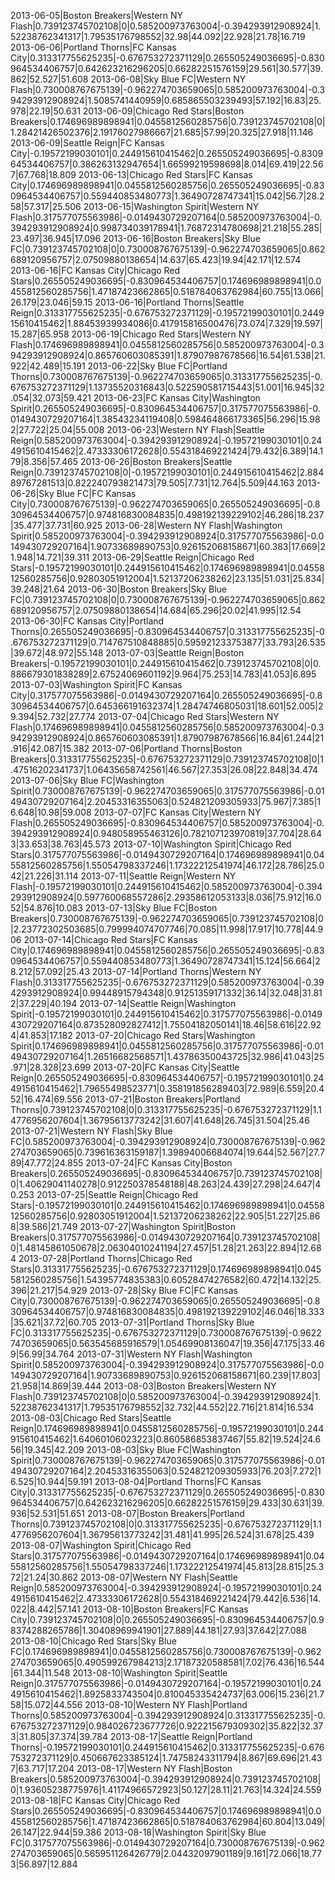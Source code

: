 2013-06-05|Boston Breakers|Western NY Flash|0.739123745702108|0|0.585200973763004|-0.394293912908924|1.52238762341317|1.79535176798552|32.98|44.092|22.928|21.78|16.719
2013-06-06|Portland Thorns|FC Kansas City|0.313317755625235|-0.676753272371129|0.265505249036695|-0.830964534406757|0.642623216296205|0.66282251576159|29.561|30.577|39.862|52.527|51.608
2013-06-08|Sky Blue FC|Western NY Flash|0.730008767675139|-0.962274703659065|0.585200973763004|-0.394293912908924|1.5085741440959|0.685865503239493|57.192|16.83|25.978|22.19|50.631
2013-06-09|Chicago Red Stars|Boston Breakers|0.174696989898941|0.0455812560285756|0.739123745702108|0|1.28421426502376|2.19176027986667|21.685|57.99|20.325|27.918|11.146
2013-06-09|Seattle Reign|FC Kansas City|-0.19572199030101|0.244915610415462|0.265505249036695|-0.830964534406757|0.386263132947654|1.66599219598698|8.014|69.419|22.567|67.768|18.809
2013-06-13|Chicago Red Stars|FC Kansas City|0.174696989898941|0.0455812560285756|0.265505249036695|-0.830964534406757|0.559440853480773|1.36490728747341|15.042|56.7|28.258|57.317|25.506
2013-06-15|Washington Spirit|Western NY Flash|0.317577075563986|-0.0149430729207164|0.585200973763004|-0.394293912908924|0.998734039178941|1.76872314780698|21.218|55.285|23.497|36.945|17.096
2013-06-16|Boston Breakers|Sky Blue FC|0.739123745702108|0|0.730008767675139|-0.962274703659065|0.862689120956757|2.07509880138654|14.637|65.423|19.94|42.171|12.574
2013-06-16|FC Kansas City|Chicago Red Stars|0.265505249036695|-0.830964534406757|0.174696989898941|0.0455812560285756|1.47187423662865|0.518784063762984|60.755|13.066|26.179|23.046|59.15
2013-06-16|Portland Thorns|Seattle Reign|0.313317755625235|-0.676753272371129|-0.19572199030101|0.244915610415462|1.88453939934086|0.417915816500476|73.074|7.329|19.597|15.287|65.958
2013-06-19|Chicago Red Stars|Western NY Flash|0.174696989898941|0.0455812560285756|0.585200973763004|-0.394293912908924|0.865760603085391|1.87907987678566|16.54|61.538|21.922|42.489|15.191
2013-06-22|Sky Blue FC|Portland Thorns|0.730008767675139|-0.962274703659065|0.313317755625235|-0.676753272371129|1.13735520316843|0.522590581715443|51.001|16.945|32.054|32.073|59.421
2013-06-23|FC Kansas City|Washington Spirit|0.265505249036695|-0.830964534406757|0.317577075563986|-0.0149430729207164|1.38543234119408|0.598464866173365|56.296|15.982|27.722|25.04|55.008
2013-06-23|Western NY Flash|Seattle Reign|0.585200973763004|-0.394293912908924|-0.19572199030101|0.244915610415462|2.47333306172628|0.554318469221424|79.432|6.389|14.179|8.356|57.465
2013-06-26|Boston Breakers|Seattle Reign|0.739123745702108|0|-0.19572199030101|0.244915610415462|2.88489767281513|0.822240793821473|79.505|7.731|12.764|5.509|44.163
2013-06-26|Sky Blue FC|FC Kansas City|0.730008767675139|-0.962274703659065|0.265505249036695|-0.830964534406757|0.974816830084835|0.498192139229102|46.286|18.237|35.477|37.731|60.925
2013-06-28|Western NY Flash|Washington Spirit|0.585200973763004|-0.394293912908924|0.317577075563986|-0.0149430729207164|1.90733689890753|0.926152068158671|60.383|17.669|21.948|14.721|39.311
2013-06-29|Seattle Reign|Chicago Red Stars|-0.19572199030101|0.244915610415462|0.174696989898941|0.0455812560285756|0.92803051912004|1.52137206238262|23.135|51.031|25.834|39.248|21.64
2013-06-30|Boston Breakers|Sky Blue FC|0.739123745702108|0|0.730008767675139|-0.962274703659065|0.862689120956757|2.07509880138654|14.684|65.296|20.02|41.995|12.54
2013-06-30|FC Kansas City|Portland Thorns|0.265505249036695|-0.830964534406757|0.313317755625235|-0.676753272371129|0.714767510848885|0.595921233753877|33.793|26.535|39.672|48.972|55.148
2013-07-03|Seattle Reign|Boston Breakers|-0.19572199030101|0.244915610415462|0.739123745702108|0|0.886679301838289|2.67524069601192|9.964|75.253|14.783|41.053|6.895
2013-07-03|Washington Spirit|FC Kansas City|0.317577075563986|-0.0149430729207164|0.265505249036695|-0.830964534406757|0.645366191632374|1.28474746805031|18.601|52.005|29.394|52.732|27.774
2013-07-04|Chicago Red Stars|Western NY Flash|0.174696989898941|0.0455812560285756|0.585200973763004|-0.394293912908924|0.865760603085391|1.87907987678566|16.84|61.244|21.916|42.087|15.382
2013-07-06|Portland Thorns|Boston Breakers|0.313317755625235|-0.676753272371129|0.739123745702108|0|1.47516202341737|1.06435658742561|46.567|27.353|26.08|22.848|34.474
2013-07-06|Sky Blue FC|Washington Spirit|0.730008767675139|-0.962274703659065|0.317577075563986|-0.0149430729207164|2.20453316355063|0.524821209305933|75.967|7.385|16.648|10.98|59.008
2013-07-07|FC Kansas City|Western NY Flash|0.265505249036695|-0.830964534406757|0.585200973763004|-0.394293912908924|0.948058955463126|0.782107123970819|37.704|28.643|33.653|38.763|45.573
2013-07-10|Washington Spirit|Chicago Red Stars|0.317577075563986|-0.0149430729207164|0.174696989898941|0.0455812560285756|1.55054798337246|1.17322212541974|46.172|28.786|25.042|21.226|31.114
2013-07-11|Seattle Reign|Western NY Flash|-0.19572199030101|0.244915610415462|0.585200973763004|-0.394293912908924|0.597760068557286|2.29358612053133|8.036|75.912|16.052|54.876|10.083
2013-07-13|Sky Blue FC|Boston Breakers|0.730008767675139|-0.962274703659065|0.739123745702108|0|2.23772302503685|0.799994074707746|70.085|11.998|17.917|10.778|44.906
2013-07-14|Chicago Red Stars|FC Kansas City|0.174696989898941|0.0455812560285756|0.265505249036695|-0.830964534406757|0.559440853480773|1.36490728747341|15.124|56.664|28.212|57.092|25.43
2013-07-14|Portland Thorns|Western NY Flash|0.313317755625235|-0.676753272371129|0.585200973763004|-0.394293912908924|0.99448915794348|0.91251359171332|36.14|32.048|31.812|37.229|40.194
2013-07-14|Seattle Reign|Washington Spirit|-0.19572199030101|0.244915610415462|0.317577075563986|-0.0149430729207164|0.873528092827412|1.75504182050141|18.46|58.616|22.924|41.853|17.182
2013-07-20|Chicago Red Stars|Washington Spirit|0.174696989898941|0.0455812560285756|0.317577075563986|-0.0149430729207164|1.26516682568571|1.43786350043725|32.986|41.043|25.971|28.328|23.699
2013-07-20|FC Kansas City|Seattle Reign|0.265505249036695|-0.830964534406757|-0.19572199030101|0.244915610415462|1.79655498523771|0.358191856289403|72.989|6.559|20.452|16.474|69.556
2013-07-21|Boston Breakers|Portland Thorns|0.739123745702108|0|0.313317755625235|-0.676753272371129|1.14776956207604|1.36795613773242|31.607|41.648|26.745|31.504|25.46
2013-07-21|Western NY Flash|Sky Blue FC|0.585200973763004|-0.394293912908924|0.730008767675139|-0.962274703659065|0.739616363159187|1.39894006684074|19.644|52.567|27.789|47.772|24.855
2013-07-24|FC Kansas City|Boston Breakers|0.265505249036695|-0.830964534406757|0.739123745702108|0|1.40629041140278|0.912250378548188|48.263|24.439|27.298|24.647|40.253
2013-07-25|Seattle Reign|Chicago Red Stars|-0.19572199030101|0.244915610415462|0.174696989898941|0.0455812560285756|0.92803051912004|1.52137206238262|22.905|51.227|25.868|39.586|21.749
2013-07-27|Washington Spirit|Boston Breakers|0.317577075563986|-0.0149430729207164|0.739123745702108|0|1.48145861050678|2.06304010241194|27.457|51.28|21.263|22.894|12.684
2013-07-28|Portland Thorns|Chicago Red Stars|0.313317755625235|-0.676753272371129|0.174696989898941|0.0455812560285756|1.54395774835383|0.60528474276582|60.472|14.132|25.396|21.217|54.929
2013-07-28|Sky Blue FC|FC Kansas City|0.730008767675139|-0.962274703659065|0.265505249036695|-0.830964534406757|0.974816830084835|0.498192139229102|46.046|18.333|35.621|37.72|60.705
2013-07-31|Portland Thorns|Sky Blue FC|0.313317755625235|-0.676753272371129|0.730008767675139|-0.962274703659065|0.563545685916579|1.05469908136047|19.356|47.175|33.469|56.99|34.764
2013-07-31|Western NY Flash|Washington Spirit|0.585200973763004|-0.394293912908924|0.317577075563986|-0.0149430729207164|1.90733689890753|0.926152068158671|60.239|17.803|21.958|14.869|39.444
2013-08-03|Boston Breakers|Western NY Flash|0.739123745702108|0|0.585200973763004|-0.394293912908924|1.52238762341317|1.79535176798552|32.732|44.552|22.716|21.814|16.534
2013-08-03|Chicago Red Stars|Seattle Reign|0.174696989898941|0.0455812560285756|-0.19572199030101|0.244915610415462|1.64060106023223|0.860586853837467|55.82|19.524|24.656|19.345|42.209
2013-08-03|Sky Blue FC|Washington Spirit|0.730008767675139|-0.962274703659065|0.317577075563986|-0.0149430729207164|2.20453316355063|0.524821209305933|76.203|7.272|16.525|10.944|59.191
2013-08-04|Portland Thorns|FC Kansas City|0.313317755625235|-0.676753272371129|0.265505249036695|-0.830964534406757|0.642623216296205|0.66282251576159|29.433|30.631|39.936|52.531|51.651
2013-08-07|Boston Breakers|Portland Thorns|0.739123745702108|0|0.313317755625235|-0.676753272371129|1.14776956207604|1.36795613773242|31.481|41.995|26.524|31.678|25.439
2013-08-07|Washington Spirit|Chicago Red Stars|0.317577075563986|-0.0149430729207164|0.174696989898941|0.0455812560285756|1.55054798337246|1.17322212541974|45.813|28.815|25.372|21.24|30.862
2013-08-07|Western NY Flash|Seattle Reign|0.585200973763004|-0.394293912908924|-0.19572199030101|0.244915610415462|2.47333306172628|0.554318469221424|79.442|6.536|14.022|8.442|57.141
2013-08-10|Boston Breakers|FC Kansas City|0.739123745702108|0|0.265505249036695|-0.830964534406757|0.98374288265786|1.30408969941901|27.889|44.181|27.93|37.642|27.088
2013-08-10|Chicago Red Stars|Sky Blue FC|0.174696989898941|0.0455812560285756|0.730008767675139|-0.962274703659065|0.490599267984213|2.17187320588581|7.02|76.436|16.544|61.344|11.548
2013-08-10|Washington Spirit|Seattle Reign|0.317577075563986|-0.0149430729207164|-0.19572199030101|0.244915610415462|1.8925833743504|0.810045335424737|63.006|15.236|21.758|15.072|44.556
2013-08-10|Western NY Flash|Portland Thorns|0.585200973763004|-0.394293912908924|0.313317755625235|-0.676753272371129|0.984026723677726|0.922215679309302|35.822|32.373|31.805|37.374|39.784
2013-08-17|Seattle Reign|Portland Thorns|-0.19572199030101|0.244915610415462|0.313317755625235|-0.676753272371129|0.450667623385124|1.74758243311794|8.867|69.696|21.437|63.717|17.204
2013-08-17|Western NY Flash|Boston Breakers|0.585200973763004|-0.394293912908924|0.739123745702108|0|1.93605238775976|1.41174966572923|50.127|28.11|21.763|14.324|24.559
2013-08-18|FC Kansas City|Chicago Red Stars|0.265505249036695|-0.830964534406757|0.174696989898941|0.0455812560285756|1.47187423662865|0.518784063762984|60.804|13.049|26.147|22.944|59.386
2013-08-18|Washington Spirit|Sky Blue FC|0.317577075563986|-0.0149430729207164|0.730008767675139|-0.962274703659065|0.565951126426779|2.04432097901189|9.161|72.066|18.773|56.897|12.884
